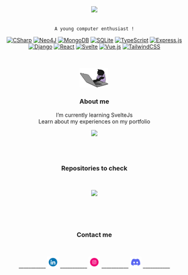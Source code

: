 <div align="center">

<img src="https://github.com/bbusn/bbusn/blob/main/background.gif" width="1000">
<br><br>

```
A young computer enthusiast !
```

[![CSharp](https://img.shields.io/badge/C%20-Sharp-%2338B2AC.svg?logo=csharp&logoColor=white)](#) [![Neo4J](https://img.shields.io/badge/Neo4j-008CC1?logo=neo4j&logoColor=white)](#) [![MongoDB](https://img.shields.io/badge/MongoDB-%234ea94b.svg?logo=mongodb&logoColor=white)](#) [![SQLite](https://img.shields.io/badge/SQLite-%2307405e.svg?logo=sqlite&logoColor=white)](#) [![TypeScript](https://img.shields.io/badge/TypeScript-3178C6?logo=typescript&logoColor=fff)](#) [![Express.js](https://img.shields.io/badge/Express.js-%23404d59.svg?logo=express&logoColor=%2361DAFB)](#) [![Django](https://img.shields.io/badge/Django-%23092E20.svg?logo=django&logoColor=white)](#) [![React](https://img.shields.io/badge/React-%2320232a.svg?logo=react&logoColor=%2361DAFB)](#) [![Svelte](https://img.shields.io/badge/Svelte-%23f1413d.svg?logo=svelte&logoColor=white)](#) [![Vue.js](https://img.shields.io/badge/Vue.js-4FC08D?logo=vuedotjs&logoColor=fff)](#) [![TailwindCSS](https://img.shields.io/badge/Tailwind%20CSS-%2338B2AC.svg?logo=tailwind-css&logoColor=white)](#)

<br><br>
<img src="https://github.com/bbusn/bbusn/blob/main/cat.gif" width="75">&nbsp;

### About me

I’m currently learning SvelteJs<br>
Learn about my experiences on my portfolio

[<img src="https://img.shields.io/badge/portfolio-%23000000.svg?logo=www&logoColor=white" height="20">](https://benoitbusnardo.fr) 



<br><br>

### Repositories to check
<br>

[<img src="https://img.shields.io/badge/customroyale-%23436fd4.svg" height="20">](https://github.com/bbusn/customroyale) 


<br><br><br>

### Contact me
<br>

___________ [<img src="https://github.com/bbusn/bbusn/blob/main/linkedin.gif" width="30">](https://www.linkedin.com/in/benoit-busnardo/) ___________ [<img src="https://github.com/bbusn/bbusn/blob/main/instagram.gif" width="30">](https://www.instagram.com/benoit.busnardo/) ___________ [<img src="https://github.com/bbusn/bbusn/blob/main/discord.gif" width="30">](https://discordapp.com/users/316978000895672332) ___________

</div>

